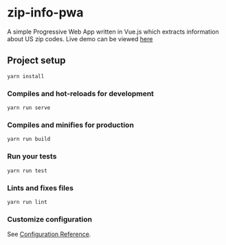# zip-info-pwa

A simple Progressive Web App written in Vue.js which extracts information about US zip codes.
Live demo can be viewed [here](https://zippy-up.web.app/)

## Project setup
```
yarn install
```

### Compiles and hot-reloads for development
```
yarn run serve
```

### Compiles and minifies for production
```
yarn run build
```

### Run your tests
```
yarn run test
```

### Lints and fixes files
```
yarn run lint
```

### Customize configuration
See [Configuration Reference](https://cli.vuejs.org/config/).

